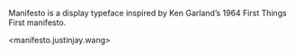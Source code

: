 Manifesto is a display typeface inspired by Ken Garland’s 1964 First Things First manifesto.

<manifesto.justinjay.wang>
